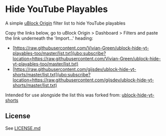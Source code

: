 # Hide YouTube Playables

A simple [uBlock Origin](https://github.com/gorhill/uBlock) filter list to hide YouTube playables

Copy the links below, go to uBlock Origin > Dashboard > Filters and paste the link underneath the 'Import...' heading:
- [https://raw.githubusercontent.com/Vivian-Green/ublock-hide-yt-playables-too/master/list.txt](ubo:subscribe?location=https://raw.githubusercontent.com/Vivian-Green/ublock-hide-yt-playables-too/master/list.txt)
- [https://raw.githubusercontent.com/gijsdev/ublock-hide-yt-shorts/master/list.txt](ubo:subscribe?location=https://raw.githubusercontent.com/gijsdev/ublock-hide-yt-shorts/master/list.txt)

Intended for use alongside the list this was forked from: [ublock-hide-yt-shorts](https://github.com/gijsdev/ublock-hide-yt-shorts)

## License

See [LICENSE.md](https://github.com/Vivian-Green/ublock-hide-yt-playables-too/blob/master/LICENSE.md)
